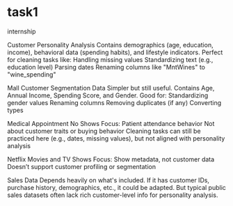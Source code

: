 # task1
internship

Customer Personality Analysis
Contains demographics (age, education, income), behavioral data (spending habits), and lifestyle indicators.
Perfect for cleaning tasks like:
Handling missing values
Standardizing text (e.g., education level)
Parsing dates
Renaming columns like "MntWines" to "wine_spending"

Mall Customer Segmentation Data
Simpler but still useful.
Contains Age, Annual Income, Spending Score, and Gender.
Good for:
Standardizing gender values
Renaming columns
Removing duplicates (if any)
Converting types

Medical Appointment No Shows
Focus: Patient attendance behavior
Not about customer traits or buying behavior
Cleaning tasks can still be practiced here (e.g., dates, missing values), but not aligned with personality analysis

Netflix Movies and TV Shows
Focus: Show metadata, not customer data
Doesn’t support customer profiling or segmentation

Sales Data
Depends heavily on what's included.
If it has customer IDs, purchase history, demographics, etc., it could be adapted.
But typical public sales datasets often lack rich customer-level info for personality analysis.
